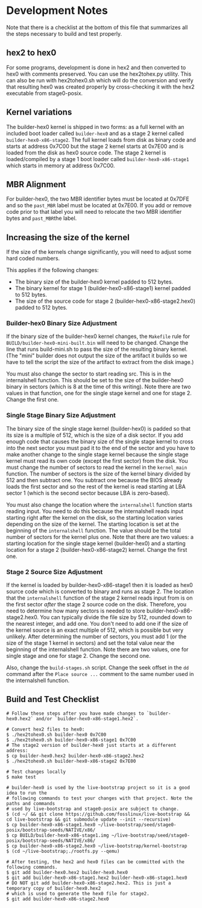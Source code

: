 # Development Notes

Note that there is a checklist at the bottom of this file that summarizes all the steps necessary to build and test properly.

## hex2 to hex0

For some programs, development is done in hex2 and then converted to hex0 with comments preserved.
You can use the hex2tohex.py utility. This can also be run with hex2tohex0.sh which will do the conversion and verify that resulting hex0 was created properly by cross-checking it with the hex2 executable from stage0-posix.

## Kernel variations

The builder-hex0 kernel is shipped in two forms: as a full kernel with an included boot loader called `builder-hex0` and as a stage 2 kernel called `builder-hex0-x86-stage2`. The full kernel loads from disk as binary code and starts at address 0x7C00 but the stage 2 kernel starts at 0x7E00 and is loaded from the disk as hex0 source code. The stage 2 kernel is loaded/compiled by a stage 1 boot loader called `builder-hex0-x86-stage1` which starts in memory at address 0x7C00.

## MBR Alignment

For builder-hex0, the two MBR identifier bytes must be located at 0x7DFE and so the `past_MBR` label must be located at 0x7E00. If you add or remove code prior to that label you will need to relocate the two MBR identifier bytes and `past_MBR`the label.


## Increasing the size of the kernel

If the size of the kernels change significantly, you will need to adjust some hard coded numbers.

This applies if the following changes:
   * The binary size of the builder-hex0 kernel padded to 512 bytes.
   * The binary kernel for stage 1 (builder-hex0-x86-stage1) kernel padded to 512 bytes.
   * The size of the source code for stage 2 (builder-hex0-x86-stage2.hex0) padded to 512 bytes.

### Builder-hex0 Binary Size Adjustment

If the binary size of the builder-hex0 kernel changes, the `Makefile` rule for `BUILD/builder-hex0-mini-built.bin` will need to be changed. Change the line that runs build-mini.sh to pass the size of the resulting binary kernel. (The "mini" builder does not output the size of the artifact it builds so we have to tell the script the size of the artifact to extract from the disk image.)

You must also change the sector to start reading src. This is in the internalshell function. This should be set to the size of the builder-hex0 binary in sectors (which is 8 at the time of this writing). Note there are two values in that function, one for the single stage kernel and one for stage 2. Change the first one.


### Single Stage Binary Size Adjustment

The binary size of the single stage kernel (builder-hex0) is padded so that its size is a multiple of 512, which is the size of a disk sector. If you add enough code that causes the binary size of the single stage kernel to cross into the next sector you must pad it to the end of the sector and you have to make another change to the single stage kernel because the single stage kernel must read its own code (except the first sector) from the disk. You must change the number of sectors to read the kernel in the `kernel_main` function. The number of sectors is the size of the kernel binary divided by 512 and then subtract one. You subtract one because the BIOS already loads the first sector and so the rest of the kernel is read starting at LBA sector 1 (which is the second sector because LBA is zero-based).

You must also change the location where the `internalshell` function starts reading input. You need to do this because the internalshell reads input starting right after the kernel on the disk, so the starting location varies depending on the size of the kernel. The starting location is set at the beginning of the `internalshell` function. The value should be the total number of sectors for the kernel plus one. Note that there are two values: a starting location for the single stage kernel (builder-hex0) and a starting location for a stage 2 (builder-hex0-x86-stage2) kernel. Change the first one.

### Stage 2 Source Size Adjustment

If the kernel is loaded by builder-hex0-x86-stage1 then it is loaded as hex0 source code which is converted to binary and runs as stage 2. The location that the `internalshell` function of the stage 2 kernel reads input from is on the first sector *after* the stage 2 source code on the disk. Therefore, you need to determine how many sectors is needed to store builder-hex0-x86-stage2.hex0. You can typically divide the file size by 512, rounded down to the nearest integer, and add one. You don't need to add one if the size of the kernel source is an exact multiple of 512, which is possible but very unlikely. After determining the number of sectors, you must add 1 (or the size of the stage 1 kernel in sectors) and set the total value near the beginning of the internalshell function. Note there are two values, one for single stage and one for stage 2. Change the second one.

Also, change the `build-stages.sh` script. Change the seek offset in the `dd` command after the `Place source ...` comment to the same number used in the internalshell function.

## Build and Test Checklist

```
# Follow these steps after you have made changes to `builder-hex0.hex2` and/or `builder-hex0-x86-stage1.hex2`.

# Convert hex2 files to hex0:
$ ./hex2tohex0.sh builder-hex0 0x7C00
$ ./hex2tohex0.sh builder-hex0-x86-stage1 0x7C00
# The stage2 version of builder-hex0 just starts at a different address:
$ cp builder-hex0.hex2 builder-hex0-x86-stage2.hex2
$ ./hex2tohex0.sh builder-hex0-x86-stage2 0x7E00

# Test changes locally
$ make test

# builder-hex0 is used by the live-bootstrap project so it is a good idea to run the
# following commands to test your changes with that project. Note the paths and commands
# used by live-bootstrap and stage0-posix are subject to change.
$ (cd ~/ && git clone https://github.com/fosslinux/live-bootstrap && cd live-bootstrap && git submodule update --init --recursive)
$ cp builder-hex0-x86-stage1.hex0 ~/live-bootstrap/seed/stage0-posix/bootstrap-seeds/NATIVE/x86/
$ cp BUILD/builder-hex0-x86-stage1.img ~/live-bootstrap/seed/stage0-posix/bootstrap-seeds/NATIVE/x86/
$ cp builder-hex0-x86-stage2.hex0 ~/live-bootstrap/kernel-bootstrap
$ (cd ~/live-bootstrap;./rootfs.py --qemu)

# After testing, the hex2 and hex0 files can be committed with the following commands.
$ git add builder-hex0.hex2 builder-hex0.hex0
$ git add builder-hex0-x86-stage1.hex2 builder-hex0-x86-stage1.hex0
# DO NOT git add builder-hex0-x86-stage2.hex2. This is just a temporary copy of builder-hex0.hex2
# which is used to generate the hex0 file for stage2.
$ git add builder-hex0-x86-stage2.hex0
```

